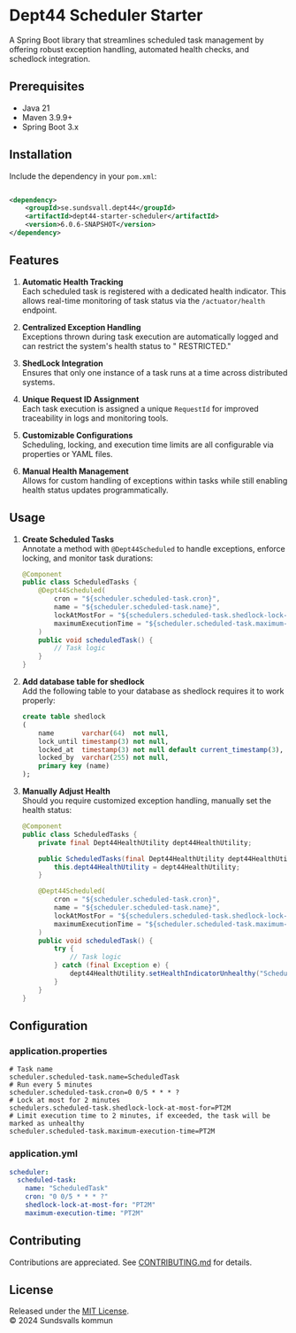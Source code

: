 # Dept44 Scheduler Starter

A Spring Boot library that streamlines scheduled task management by offering robust exception handling, automated health
checks, and schedlock integration.

## Prerequisites

- Java 21
- Maven 3.9.9+
- Spring Boot 3.x

## Installation

Include the dependency in your `pom.xml`:

```xml

<dependency>
	<groupId>se.sundsvall.dept44</groupId>
	<artifactId>dept44-starter-scheduler</artifactId>
	<version>6.0.6-SNAPSHOT</version>
</dependency>
```

## Features

1. **Automatic Health Tracking**  
   Each scheduled task is registered with a dedicated health indicator. This allows real-time monitoring of task status
   via the `/actuator/health` endpoint.

2. **Centralized Exception Handling**  
   Exceptions thrown during task execution are automatically logged and can restrict the system's health status to "
   RESTRICTED."

3. **ShedLock Integration**  
   Ensures that only one instance of a task runs at a time across distributed systems.

4. **Unique Request ID Assignment**  
   Each task execution is assigned a unique `RequestId` for improved traceability in logs and monitoring tools.

5. **Customizable Configurations**  
   Scheduling, locking, and execution time limits are all configurable via properties or YAML files.

6. **Manual Health Management**  
   Allows for custom handling of exceptions within tasks while still enabling health status updates programmatically.

## Usage

1. **Create Scheduled Tasks**  
   Annotate a method with `@Dept44Scheduled` to handle exceptions, enforce locking, and monitor task durations:

   ```java
   @Component
   public class ScheduledTasks {
       @Dept44Scheduled(
           cron = "${scheduler.scheduled-task.cron}",
           name = "${scheduler.scheduled-task.name}",
           lockAtMostFor = "${schedulers.scheduled-task.shedlock-lock-at-most-for}",
           maximumExecutionTime = "${scheduler.scheduled-task.maximum-execution-time}"
       )
       public void scheduledTask() {
           // Task logic
       }
   }
   ```
2. **Add database table for shedlock**  
   Add the following table to your database as shedlock requires it to work properly:

   ```sql
   create table shedlock
   (
       name       varchar(64)  not null,
       lock_until timestamp(3) not null,
       locked_at  timestamp(3) not null default current_timestamp(3),
       locked_by  varchar(255) not null,
       primary key (name)
   );
   ```
3. **Manually Adjust Health**  
   Should you require customized exception handling, manually set the health status:

   ```java
   @Component
   public class ScheduledTasks {
       private final Dept44HealthUtility dept44HealthUtility;

       public ScheduledTasks(final Dept44HealthUtility dept44HealthUtility) {
           this.dept44HealthUtility = dept44HealthUtility;
       }

       @Dept44Scheduled(
           cron = "${scheduler.scheduled-task.cron}",
           name = "${scheduler.scheduled-task.name}",
           lockAtMostFor = "${schedulers.scheduled-task.shedlock-lock-at-most-for}",
           maximumExecutionTime = "${scheduler.scheduled-task.maximum-execution-time}"
       )
       public void scheduledTask() {
           try {
               // Task logic
           } catch (final Exception e) {
               dept44HealthUtility.setHealthIndicatorUnhealthy("ScheduledTask", e.getMessage());
           }
       }
   }
   ```

## Configuration

### application.properties

```properties
# Task name
scheduler.scheduled-task.name=ScheduledTask
# Run every 5 minutes
scheduler.scheduled-task.cron=0 0/5 * * * ?
# Lock at most for 2 minutes
schedulers.scheduled-task.shedlock-lock-at-most-for=PT2M
# Limit execution time to 2 minutes, if exceeded, the task will be marked as unhealthy
scheduler.scheduled-task.maximum-execution-time=PT2M
```

### application.yml

```yaml
scheduler:
  scheduled-task:
    name: "ScheduledTask"
    cron: "0 0/5 * * * ?"
    shedlock-lock-at-most-for: "PT2M"
    maximum-execution-time: "PT2M"
```

## Contributing

Contributions are appreciated.
See [CONTRIBUTING.md](https://github.com/Sundsvallskommun/.github/blob/main/.github/CONTRIBUTING.md) for details.

## License

Released under the [MIT License](https://github.com/Sundsvallskommun/.github/blob/main/LICENSE).  
© 2024 Sundsvalls kommun
